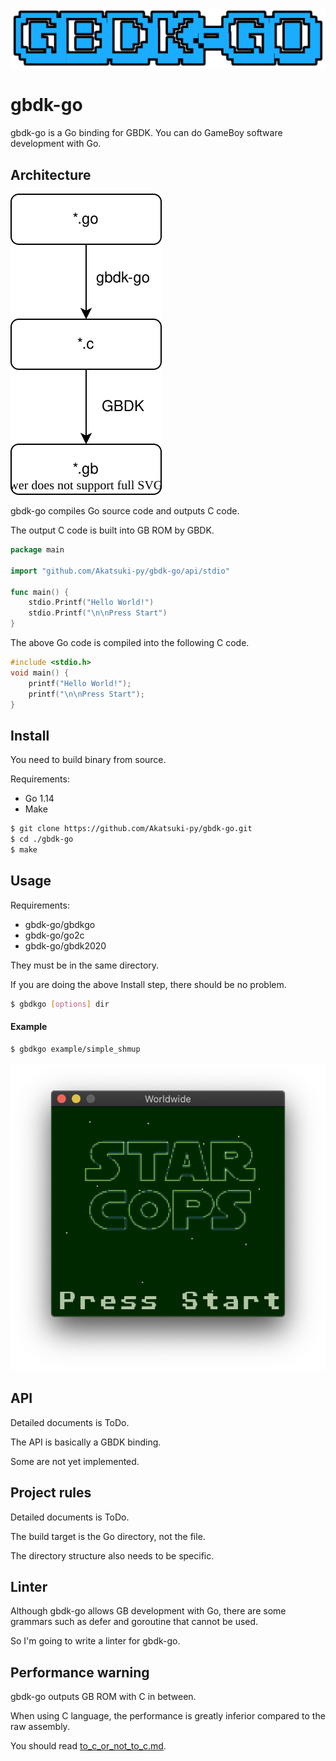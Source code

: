 ![logo](logo.png)

# gbdk-go

gbdk-go is a Go binding for GBDK. You can do GameBoy software development with Go.

## Architecture

<img src="./architecture.svg">

gbdk-go compiles Go source code and outputs C code.

The output C code is built into GB ROM by GBDK.

```go
package main

import "github.com/Akatsuki-py/gbdk-go/api/stdio"

func main() {
	stdio.Printf("Hello World!")
	stdio.Printf("\n\nPress Start")
}
```

The above Go code is compiled into the following C code.

```c
#include <stdio.h>
void main() {
    printf("Hello World!");
    printf("\n\nPress Start");
}
```

## Install

You need to build binary from source.

Requirements:
- Go 1.14
- Make

```sh
$ git clone https://github.com/Akatsuki-py/gbdk-go.git
$ cd ./gbdk-go
$ make
```

## Usage

Requirements:
- gbdk-go/gbdkgo
- gbdk-go/go2c
- gbdk-go/gbdk2020

They must be in the same directory.

If you are doing the above Install step, there should be no problem.

```sh
$ gbdkgo [options] dir
```

#### Example

```sh
$ gbdkgo example/simple_shmup
```

![starcors](./starcors.png)

## API

Detailed documents is ToDo.

The API is basically a GBDK binding.

Some are not yet implemented.

## Project rules

Detailed documents is ToDo.

The build target is the Go directory, not the file. 

The directory structure also needs to be specific.

## Linter

Although gbdk-go allows GB development with Go, there are some grammars such as defer and goroutine that cannot be used. 

So I'm going to write a linter for gbdk-go.

## Performance warning

gbdk-go outputs GB ROM with C in between.

When using C language, the performance is greatly inferior compared to the raw assembly.

You should read [to_c_or_not_to_c.md](https://gist.github.com/ISSOtm/4f4d335c3fd258ad0dfc7d4d615409fd).
